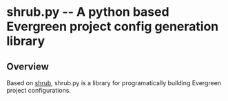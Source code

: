 # shrub.py -- A python based Evergreen project config generation library

## Overview

Based on [shrub](https://github.com/evergreen-ci/shrub/), shrub.py is a library for programatically 
building Evergreen project configurations.
